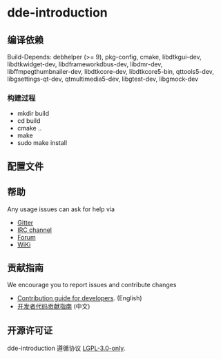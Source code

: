 # dde-introduction


## 编译依赖

Build-Depends: debhelper (>= 9),
 pkg-config,
 cmake,
 libdtkgui-dev,
 libdtkwidget-dev,
 libdframeworkdbus-dev,
 libdmr-dev,
 libffmpegthumbnailer-dev,
 libdtkcore-dev,
 libdtkcore5-bin,
 qttools5-dev,
 libgsettings-qt-dev,
 qtmultimedia5-dev,
 libgtest-dev, 
 libgmock-dev

### 构建过程
- mkdir build
- cd build
- cmake ..
- make
- sudo make install

## 配置文件


## 帮助

Any usage issues can ask for help via

* [Gitter](https://gitter.im/orgs/linuxdeepin/rooms)
* [IRC channel](https://webchat.freenode.net/?channels=deepin)
* [Forum](https://bbs.deepin.org)
* [WiKi](http://wiki.deepin.org/)

## 贡献指南

We encourage you to report issues and contribute changes

* [Contribution guide for developers](https://github.com/linuxdeepin/developer-center/wiki/Contribution-Guidelines-for-Developers-en). (English)
* [开发者代码贡献指南](https://github.com/linuxdeepin/developer-center/wiki/Contribution-Guidelines-for-Developers) (中文)

## 开源许可证

dde-introduction 遵循协议 [LGPL-3.0-only](LICENSE).
